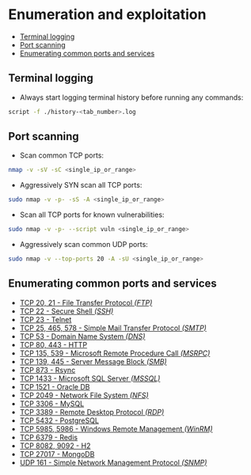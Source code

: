 # Enumeration and exploitation
* [Terminal logging](#terminal-logging)
* [Port scanning](#port-scanning)
* [Enumerating common ports and services](#enumerating-common-ports-and-services)

## Terminal logging
- Always start logging terminal history before running any commands:
```bash
script -f ./history-<tab_number>.log
```

## Port scanning
- Scan common TCP ports:
```bash
nmap -v -sV -sC <single_ip_or_range> 
```
- Aggressively SYN scan all TCP ports:
```bash
sudo nmap -v -p- -sS -A <single_ip_or_range>
```
- Scan all TCP ports for known vulnerabilities:
```bash
sudo nmap -v -p- --script vuln <single_ip_or_range>
```
- Aggressively scan common UDP ports:
```bash
sudo nmap -v --top-ports 20 -A -sU <single_ip_or_range>
```

## Enumerating common ports and services
- [TCP 20, 21 - File Transfer Protocol _(FTP)_](tcp-20-21-ftp/README.md)
- [TCP 22 - Secure Shell _(SSH)_](tcp-22-ssh/README.md)
- [TCP 23 - Telnet](tcp-23-telnet/README.md)
- [TCP 25, 465, 578 - Simple Mail Transfer Protocol _(SMTP)_](tcp-25-465-587-smtp/README.md)
- [TCP 53 - Domain Name System _(DNS)_](tcp-53-dns/README.md)
- [TCP 80, 443 - HTTP](tcp-80-443-http/README.md)
- [TCP 135, 539 - Microsoft Remote Procedure Call _(MSRPC)_](tcp-135-539-msrpc/README.md)
- [TCP 139, 445 - Server Message Block _(SMB)_](tcp-139-445-smb/README.md)
- [TCP 873 - Rsync](tcp-873-rsync/README.md)
- [TCP 1433 - Microsoft SQL Server _(MSSQL)_](tcp-1433-mssql/README.md)
- [TCP 1521 - Oracle DB](tcp-1521-oracle_db/README.md)
- [TCP 2049 - Network File System _(NFS)_](tcp-2049-nfs/README.md)
- [TCP 3306 - MySQL](tcp-3306-mysql/README.md)
- [TCP 3389 - Remote Desktop Protocol _(RDP)_](tcp-3389-rdp/README.md)
- [TCP 5432 - PostgreSQL](tcp-5432-pgsql/README.md)
- [TCP 5985, 5986 - Windows Remote Management _(WinRM)_](tcp-5985-5986-winrm/README.md)
- [TCP 6379 - Redis](tcp-6379-redis/README.md)
- [TCP 8082, 9092 - H2](tcp-8082-9092-h2/README.md)
- [TCP 27017 - MongoDB](tcp-27017-mongodb/README.md)
- [UDP 161 - Simple Network Management Protocol _(SNMP)_](udp-161-snmp/README.md)
